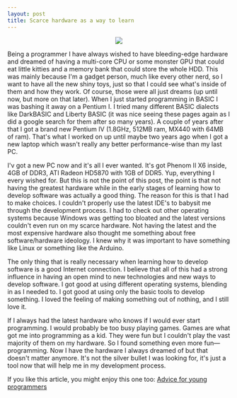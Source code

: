 ```yaml
---
layout: post
title: Scarce hardware as a way to learn
---
```


<center><img src="http://i.imgur.com/cZ8Jn.png" /></center>

Being a programmer I have always wished to have bleeding-edge hardware and
dreamed of having a multi-core CPU or some monster GPU that could eat little
kitties and a memory bank that could store the whole HDD. This was mainly
because I'm a gadget person, much like every other nerd, so I want to have all
the new shiny toys, just so that I could see what's inside of them and how they
work. Of course, those were all just dreams (up until now, but more on that
later). When I just started programming in BASIC I was bashing it away on a
Pentium I. I tried many different BASIC dialects like DarkBASIC and Liberty
BASIC (it was nice seeing these pages again as I did a google search for them
after so many years). A couple of years after that I got a brand new Pentium IV
(1.8GHz, 512MB ram, MX440 with 64MB of ram). That's what I worked on up until
maybe two years ago when I got a new laptop which wasn't really any better
performance-wise than my last PC.

I'v got a new PC now and it's all I ever wanted. It's got Phenom II X6 inside,
4GB of DDR3, ATI Radeon HD5870 with 1GB of DDR5. Yup, everything I every wished
for. But this is not the point of this post, the point is that not having the
greatest hardware while in the early stages of learning how to develop software
was actually a good thing. The reason for this is that I had to make choices.
I couldn't properly use the latest IDE's to babysit me through the development
process. I had to check out other operating systems because Windows was getting
too bloated and the latest versions couldn't even run on my scarce hardware.
Not having the latest and the most expensive hardware also thought me something
about free software/hardware ideology. I knew why it was important to have
something like Linux or something like the Arduino.

The only thing that is really necessary when learning how to develop software
is a good Internet connection. I believe that all of this had a strong
influence in having an open mind to new technologies and new ways to develop
software. I got good at using different operating systems, blending in as I
needed to. I got good at using only the basic tools to develop something. I
loved the feeling of making something out of nothing, and I still love it.

If I always had the latest hardware who knows if I would ever start
programming. I would probably be too busy playing games. Games are what got me
into programming as a kid. They were fun but I couldn't play the vast majority
of them on my hardware. So I found something even more fun—programming. Now I
have the hardware I always dreamed of but that doesn't matter anymore. It's not
the silver bullet I was looking for, it's just a tool now that will help me in
my development process.


<div class="recommended-reading">
    <p>If you like this article, you might enjoy this one too:
    <a href="{% post_url 2010-12-15-Advice %}">Advice for young programmers</a></p>
</div>
